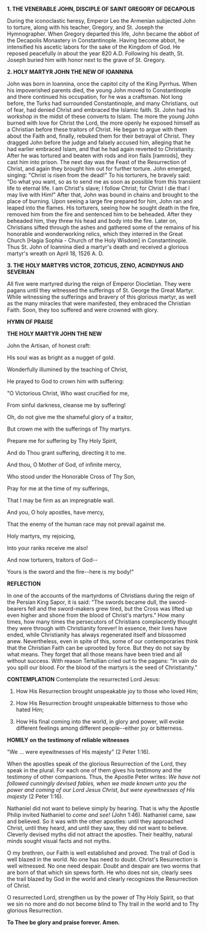 **1. THE VENERABLE JOHN, DISCIPLE OF SAINT GREGORY OF DECAPOLIS**

During the iconoclastic heresy, Emperor Leo the Armenian subjected John to torture, along with his teacher, Gregory, and St. Joseph the Hymnographer. When Gregory departed this life, John became the abbot of the Decapolis Monastery in Constantinople. Having become abbot, he intensified his ascetic labors for the sake of the Kingdom of God. He reposed peacefully in about the year 820 A.D. Following his death, St. Joseph buried him with honor next to the grave of St. Gregory.

**2. HOLY MARTYR JOHN THE NEW OF IOANNINA**

John was born in Ioannina, once the capitol city of the King Pyrrhus. When his impoverished parents died, the young John moved to Constantinople and there continued his occupation, for he was a craftsman. Not long before, the Turks had surrounded Constantinople, and many Christians, out of fear, had denied Christ and embraced the Islamic faith. St. John had his workshop in the midst of these converts to Islam. The more the young John burned with love for Christ the Lord, the more openly he exposed himself as a Christian before these traitors of Christ. He began to argue with them about the Faith and, finally, rebuked them for their betrayal of Christ. They dragged John before the judge and falsely accused him, alleging that he had earlier embraced Islam, and that he had again reverted to Christianity. After he was tortured and beaten with rods and iron flails [ramrods], they cast him into prison. The next day was the Feast of the Resurrection of Christ, and again they brought him out for further torture. John emerged, singing: "Christ is risen from the dead!" To his torturers, he bravely said: "Do what you want, so as to send me as soon as possible from this transient life to eternal life. I am Christ's slave; I follow Christ; for Christ I die that I may live with Him!" After that, John was bound in chains and brought to the place of burning. Upon seeing a large fire prepared for him, John ran and leaped into the flames. His torturers, seeing how he sought death in the fire, removed him from the fire and sentenced him to be beheaded. After they beheaded him, they threw his head and body into the fire. Later on, Christians sifted through the ashes and gathered some of the remains of his honorable and wonderworking relics, which they interred in the Great Church [Hagia Sophia - Church of the Holy Wisdom] in Constantinople. Thus St. John of Ioannina died a martyr's death and received a glorious martyr's wreath on April 18, 1526 A. D.

**3. THE HOLY MARTYRS VICTOR, ZOTICUS, ZENO, ACINDYNUS AND SEVERIAN**

All five were martyred during the reign of Emperor Diocletian. They were pagans until they witnessed the sufferings of St. George the Great Martyr. While witnessing the sufferings and bravery of this glorious martyr, as well as the many miracles that were manifested, they embraced the Christian Faith. Soon, they too suffered and were crowned with glory.




**HYMN OF PRAISE**

**THE HOLY MARTYR JOHN THE NEW**

John the Artisan, of honest craft:

His soul was as bright as a nugget of gold.

Wonderfully illumined by the teaching of Christ,

He prayed to God to crown him with suffering:

"O Victorious Christ, Who wast crucified for me,

From sinful darkness, cleanse me by suffering!

Oh, do not give me the shameful glory of a traitor,

But crown me with the sufferings of Thy martyrs.

Prepare me for suffering by Thy Holy Spirit,

And do Thou grant suffering, directing it to me.

And thou, O Mother of God, of infinite mercy,

Who stood under the Honorable Cross of Thy Son,

Pray for me at the time of my sufferings,

That I may be firm as an impregnable wall.

And you, O holy apostles, have mercy,

That the enemy of the human race may not prevail against me.

Holy martyrs, my rejoicing,

Into your ranks receive me also!

And now torturers, traitors of God--

Yours is the sword and the fire--here is my body!"


**REFLECTION**

In one of the accounts of the martyrdoms of Christians during the reign of the Persian King Sapor, it is said: "The swords became dull, the sword-bearers fell and the sword-makers grew tired, but the Cross was lifted up even higher and shone from the blood of Christ's martyrs." How many times, how many times the persecutors of Christians complacently thought they were through with Christianity forever! In essence, their lives have ended, while Christianity has always regenerated itself and blossomed anew. Nevertheless, even in spite of this, some of our contemporaries think that the Christian Faith can be uprooted by force. But they do not say by what means. They forget that all those means have been tried and all without success. With reason Tertullian cried out to the pagans: "In vain do you spill our blood. For the blood of the martyrs is the seed of Christianity."

**CONTEMPLATION**
Contemplate the resurrected Lord Jesus:

1.  How His Resurrection brought unspeakable joy to those who loved Him;

1.  How His Resurrection brought unspeakable bitterness to those who hated Him;

1.  How His final coming into the world, in glory and power, will evoke different feelings among different people--either joy or bitterness.



**HOMILY**
**on the testimony of reliable witnesses**

"We ... were eyewitnesses of His majesty" (2 Peter 1:16).

When the apostles speak of the glorious Resurrection of the Lord, they speak in the plural. For each one of them gives his testimony and the testimony of other companions. Thus, the Apostle Peter writes: *We have not followed cunningly devised fables, when we made known unto you the power and coming of our Lord Jesus Christ, but were eyewitnesses of His majesty* (2 Peter 1:16).

Nathaniel did not want to believe simply by hearing. That is why the Apostle Philip invited Nathaniel to *come and see!* (John 1:46). Nathaniel came, saw and believed. So it was with the other apostles: until they approached Christ, until they heard, and until they saw, they did not want to believe. Cleverly devised myths did not attract the apostles. Their healthy, natural minds sought visual facts and not myths.

O my brethren, our Faith is well established and proved. The trail of God is well blazed in the world. No one has need to doubt. Christ's Resurrection is well witnessed. No one need despair. Doubt and despair are two worms that are born of that which sin spews forth. He who does not sin, clearly sees the trail blazed by God in the world and clearly recognizes the Resurrection of Christ.

O resurrected Lord, strengthen us by the power of Thy Holy Spirit, so that we sin no more and do not become blind to Thy trail in the world and to Thy glorious Resurrection.

**To Thee be glory and praise forever. Amen.**
